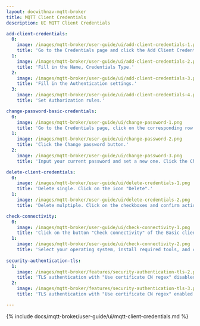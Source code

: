 ```yaml
---
layout: docwithnav-mqtt-broker
title: MQTT Client Credentials
description: UI MQTT Client Credentials

add-client-credentials:
  0:
    image: /images/mqtt-broker/user-guide/ui/add-client-credentials-1.png
    title: 'Go to the Credentials page and click the Add Client Credentials button, represented by a "plus" icon.'
  1:
    image: /images/mqtt-broker/user-guide/ui/add-client-credentials-2.png
    title: 'Fill in the Name, Credentials Type.'
  2:
    image: /images/mqtt-broker/user-guide/ui/add-client-credentials-3.png
    title: 'Fill in the Authentication settings.'
  3:
    image: /images/mqtt-broker/user-guide/ui/add-client-credentials-4.png
    title: 'Set Authorization rules.'

change-password-basic-credentials:
  0:
    image: /images/mqtt-broker/user-guide/ui/change-password-1.png
    title: 'Go to the Credentials page, click on the corresponding row and click the Edit button.'
  1:
    image: /images/mqtt-broker/user-guide/ui/change-password-2.png
    title: 'Click the Change password button.'
  2:
    image: /images/mqtt-broker/user-guide/ui/change-password-3.png
    title: 'Input your current password and set a new one. Click the Change password button'

delete-client-credentials:
  0:
    image: /images/mqtt-broker/user-guide/ui/delete-credentials-1.png
    title: 'Delete single. Click on the icon "Delete".'
  1:
    image: /images/mqtt-broker/user-guide/ui/delete-credentials-2.png
    title: 'Delete mulptiple. Click on the checkboxes and confirm action by clicking on the button "Delete" in the top right corner.'

check-connectivity:
  0:
    image: /images/mqtt-broker/user-guide/ui/check-connectivity-1.png
    title: 'Click on the button "Check connectivity" of the Basic client credentials.'
  1:
    image: /images/mqtt-broker/user-guide/ui/check-connectivity-2.png
    title: 'Select your operating system, install required tools, and copy commands.'
    
security-authentication-tls:
  1:
    image: /images/mqtt-broker/features/security-authentication-tls-2.png
    title: 'TLS authentication with "Use certificate CN regex" disabled to match certificate common name by exact match.'
  2:
    image: /images/mqtt-broker/features/security-authentication-tls-3.png
    title: 'TLS authentication with "Use certificate CN regex" enabled to match certificate common name using a regex pattern.'

---
```


{% include docs/mqtt-broker/user-guide/ui/mqtt-client-credentials.md %}
